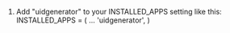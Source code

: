 1. Add "uidgenerator" to your INSTALLED_APPS setting like this:
    INSTALLED_APPS = (
        ...
        'uidgenerator',
    )
